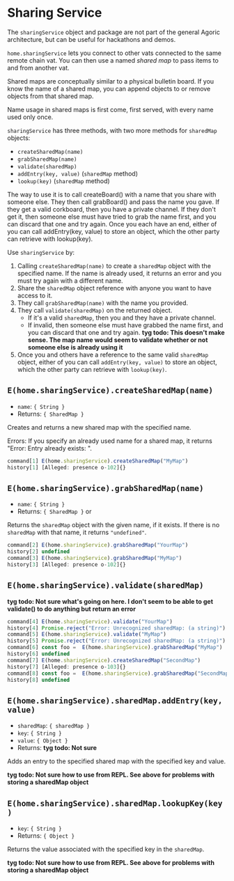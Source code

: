 # Sharing Service

The `sharingService` object  and package are not part of the general
Agoric architecture, but can be useful for hackathons and demos. 

`home.sharingService` lets you connect to other vats
connected to the same remote chain vat. You can then
use a named *shared map* to pass items to and from another vat.

Shared maps are conceptually similar to a physical bulletin
board. If you know the name of a shared map, you can
append objects to or remove objects from that shared map. 

Name usage in shared maps is first come, first served, with
every name used only once. 

`sharingService` has three methods, with two more methods for
`sharedMap` objects: 
- `createSharedMap(name)`
- `grabSharedMap(name)`
- `validate(sharedMap)`
- `addEntry(key, value)` (`sharedMap` method) 
- `lookup(key)` (`sharedMap` method)

The way to use it is to call createBoard() with a name that you share with someone else. 
They then call grabBoard() and pass the name you gave. If they get a valid corkboard, 
then you have a private channel. If they don't get it, then someone else must have tried 
to grab the name first, and you can discard that one and try again.
Once you each have an end, either of you can call addEntry(key, value) to store an object, 
which the other party can retrieve with lookup(key).

Use `sharingService` by:
1. Calling `createSharedMap(name)` to create a `sharedMap` object with the
   specified name. If the name is already used, it returns an error and
   you must try again with a different name.
2. Share the `sharedMap` object reference with anyone you want to have
   access to it. 
3. They call `grabSharedMap(name)` with the name you provided.
4. They call `validate(sharedMap)` on the returned object. 
   - If it's a valid `sharedMap`, then you and they have a private channel. 
   - If invalid, then someone else must have grabbed the name first, and
     you can discard that one and try  again. **tyg todo: This doesn't
     make sense. The map name would seem to validate whether or not someone
     else is already using it**
5. Once you and others have a reference to the same valid `sharedMap`
   object, either of you can call `addEntry(key, value)` to store an
   object, which the other party can retrieve with `lookup(key)`. 

## `E(home.sharingService).createSharedMap(name)`
- `name`: `{ String }`
- Returns: `{ SharedMap }` 

Creates and returns a new shared map with the specified name. 

Errors: If you specify an already used name for a shared map, it
returns "Error: Entry already exists: <name>".

```js
command[1] E(home.sharingService).createSharedMap("MyMap")
history[1] [Alleged: presence o-102]{}
```

## `E(home.sharingService).grabSharedMap(name)`
- `name`: `{ String }`
- Returns: `{ SharedMap }` or 

Returns the `sharedMap` object with the given name, if it exists.
If there is no `sharedMap` with that name, it returns `"undefined"`.

```js
command[2] E(home.sharingService).grabSharedMap("YourMap")
history[2] undefined
command[3] E(home.sharingService).grabSharedMap("MyMap")
history[3] [Alleged: presence o-102]{}
```

## `E(home.sharingService).validate(sharedMap)`

**tyg todo: Not sure what's going on here. I don't seem to be able
to get validate() to do anything but return an error**
```js
command[4] E(home.sharingService).validate("YourMap")
history[4] Promise.reject("Error: Unrecognized sharedMap: (a string)")
command[5] E(home.sharingService).validate("MyMap")
history[5] Promise.reject("Error: Unrecognized sharedMap: (a string)")
command[6] const foo =  E(home.sharingService).grabSharedMap("MyMap")
history[6] undefined
command[7] E(home.sharingService).createSharedMap("SecondMap")
history[7] [Alleged: presence o-103]{}
command[8] const foo =  E(home.sharingService).grabSharedMap("SecondMap")
history[8] undefined
```

## `E(home.sharingService).sharedMap.addEntry(key, value)`
- `sharedMap`: `{ sharedMap }`
- `key`: `{ String }`
- `value`: `{ Object }`
- Returns: **tyg todo: Not sure**

Adds an entry to the specified shared map with the specified key and value.

**tyg todo: Not sure how to use from REPL. See above for problems with
storing a sharedMap object**

## `E(home.sharingService).sharedMap.lookupKey(key)` 
- `key`: `{ String }`
- Returns: `{ Object }`

Returns the value associated with the specified key in the `sharedMap`.

**tyg todo: Not sure how to use from REPL. See above for problems with
storing a sharedMap object**


